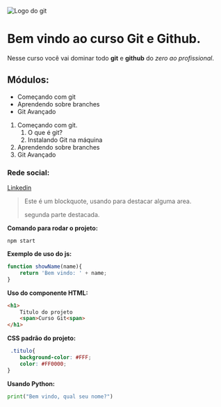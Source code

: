 ![Logo do git](https://encrypted-tbn0.gstatic.com/images?q=tbn:ANd9GcRi5MvcOwvHWdojj2G2kzIAJbcy8ALxe3mSAw&usqp=CAU)

# Bem vindo ao curso Git e Github.
Nesse curso você vai dominar todo **git** e **github** do _zero ao profissional_.

## Módulos:
* Começando com git
* Aprendendo sobre branches
* Git Avançado

1. Começando com git.
    1. O que é git?
    2. Instalando Git na máquina
2. Aprendendo sobre branches
3. Git Avançado

### Rede social:
[Linkedin](https://www.linkedin.com/in/leandrosilvaserpa/)


>Este é um blockquote, usando para destacar alguma area.
>
>segunda parte destacada.


**Comando para rodar o projeto:**

```
npm start
```
**Exemplo de uso do js:**

```js
function showName(name){
    return 'Bem vindo: ' + name;
}
```

**Uso do componente HTML:**

```html
<h1>
    Titulo do projeto
    <span>Curso Git<span>
</h1>
```

**CSS padrão do projeto:**

```css
 .titulo{
    background-color: #FFF;
    color: #FF0000;
}
```

**Usando Python:**
```py
print("Bem vindo, qual seu nome?")
```